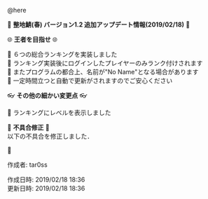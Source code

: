 @here 

:cherry_blossom:  **__整地鯖(春) バージョン1.2 追加アップデート情報(2019/02/18)__** :cherry_blossom:  


:globe_with_meridians: **__王者を目指せ__** :globe_with_meridians:   

:diamond_shape_with_a_dot_inside: ６つの総合ランキングを実装しました  
:diamond_shape_with_a_dot_inside: ランキング実装後にログインしたプレイヤーのみランク付けされます  
:diamond_shape_with_a_dot_inside: またプログラムの都合上、名前が"No Name"となる場合があります    
:diamond_shape_with_a_dot_inside: 一定時間立つと自動で更新がされますのでご安心ください    


:eyeglasses: **__その他の細かい変更点__** :eyeglasses:    

:diamond_shape_with_a_dot_inside: ランキングにレベルを表示しました  


:bow: **__不具合修正__** :bow:   
以下の不具合を修正しました．  

:diamond_shape_with_a_dot_inside: 



作成者: tar0ss  

作成日時: 2019/02/18 18:36  
更新日時: 2019/02/18 18:36  
